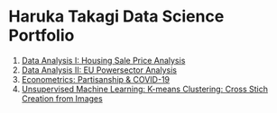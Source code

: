 # Haruka Takagi Data Science Portfolio

1. [Data Analysis I: Housing Sale Price Analysis](https://haruka-takagi-datascience.github.io/data_analysis_I/)
2. [Data Analysis II: EU Powersector Analysis](https://github.com/haruka-takagi-datascience/data_analysis_II)
3. [Econometrics: Partisanship & COVID-19](https://haruka-takagi-datascience.github.io/econometrics/)
3. [Unsupervised Machine Learning: K-means Clustering: Cross Stich Creation from Images](https://haruka-takagi-datascience.github.io/kmeans-clustering/)



